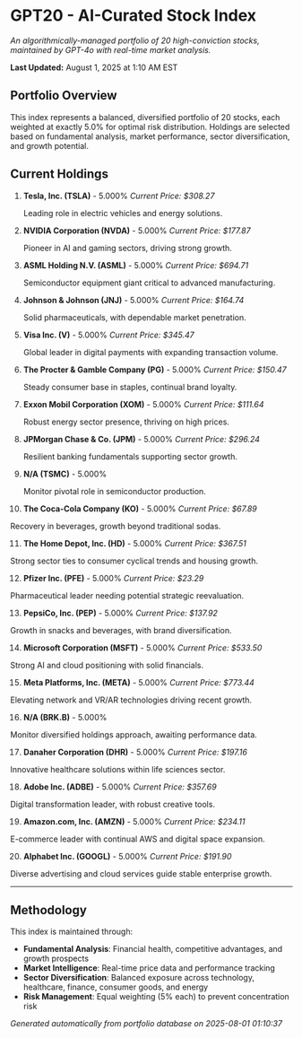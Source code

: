 # GPT20 - AI-Curated Stock Index

*An algorithmically-managed portfolio of 20 high-conviction stocks, maintained by GPT-4o with real-time market analysis.*

**Last Updated:** August 1, 2025 at 1:10 AM EST

## Portfolio Overview

This index represents a balanced, diversified portfolio of 20 stocks, each weighted at exactly 5.0% for optimal risk distribution. Holdings are selected based on fundamental analysis, market performance, sector diversification, and growth potential.

## Current Holdings

1. **Tesla, Inc. (TSLA)** - 5.000% 
   *Current Price: $308.27*
   
   Leading role in electric vehicles and energy solutions.

2. **NVIDIA Corporation (NVDA)** - 5.000% 
   *Current Price: $177.87*
   
   Pioneer in AI and gaming sectors, driving strong growth.

3. **ASML Holding N.V. (ASML)** - 5.000% 
   *Current Price: $694.71*
   
   Semiconductor equipment giant critical to advanced manufacturing.

4. **Johnson & Johnson (JNJ)** - 5.000% 
   *Current Price: $164.74*
   
   Solid pharmaceuticals, with dependable market penetration.

5. **Visa Inc. (V)** - 5.000% 
   *Current Price: $345.47*
   
   Global leader in digital payments with expanding transaction volume.

6. **The Procter & Gamble Company (PG)** - 5.000% 
   *Current Price: $150.47*
   
   Steady consumer base in staples, continual brand loyalty.

7. **Exxon Mobil Corporation (XOM)** - 5.000% 
   *Current Price: $111.64*
   
   Robust energy sector presence, thriving on high prices.

8. **JPMorgan Chase & Co. (JPM)** - 5.000% 
   *Current Price: $296.24*
   
   Resilient banking fundamentals supporting sector growth.

9. **N/A (TSMC)** - 5.000% 
   
   Monitor pivotal role in semiconductor production.

10. **The Coca-Cola Company (KO)** - 5.000% 
   *Current Price: $67.89*
   
   Recovery in beverages, growth beyond traditional sodas.

11. **The Home Depot, Inc. (HD)** - 5.000% 
   *Current Price: $367.51*
   
   Strong sector ties to consumer cyclical trends and housing growth.

12. **Pfizer Inc. (PFE)** - 5.000% 
   *Current Price: $23.29*
   
   Pharmaceutical leader needing potential strategic reevaluation.

13. **PepsiCo, Inc. (PEP)** - 5.000% 
   *Current Price: $137.92*
   
   Growth in snacks and beverages, with brand diversification.

14. **Microsoft Corporation (MSFT)** - 5.000% 
   *Current Price: $533.50*
   
   Strong AI and cloud positioning with solid financials.

15. **Meta Platforms, Inc. (META)** - 5.000% 
   *Current Price: $773.44*
   
   Elevating network and VR/AR technologies driving recent growth.

16. **N/A (BRK.B)** - 5.000% 
   
   Monitor diversified holdings approach, awaiting performance data.

17. **Danaher Corporation (DHR)** - 5.000% 
   *Current Price: $197.16*
   
   Innovative healthcare solutions within life sciences sector.

18. **Adobe Inc. (ADBE)** - 5.000% 
   *Current Price: $357.69*
   
   Digital transformation leader, with robust creative tools.

19. **Amazon.com, Inc. (AMZN)** - 5.000% 
   *Current Price: $234.11*
   
   E-commerce leader with continual AWS and digital space expansion.

20. **Alphabet Inc. (GOOGL)** - 5.000% 
   *Current Price: $191.90*
   
   Diverse advertising and cloud services guide stable enterprise growth.

---

## Methodology

This index is maintained through:
- **Fundamental Analysis**: Financial health, competitive advantages, and growth prospects
- **Market Intelligence**: Real-time price data and performance tracking
- **Sector Diversification**: Balanced exposure across technology, healthcare, finance, consumer goods, and energy
- **Risk Management**: Equal weighting (5% each) to prevent concentration risk

*Generated automatically from portfolio database on 2025-08-01 01:10:37*
